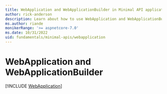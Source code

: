 ```yaml
---
title: WebApplication and WebApplicationBuilder in Minimal API applications
author: rick-anderson
description: Learn about how to use WebApplication and WebApplicationBuilder.
ms.author: riande
monikerRange: '>= aspnetcore-7.0'
ms.date: 10/31/2022
uid: fundamentals/minimal-apis/webapplication
---
```


# WebApplication and WebApplicationBuilder

[!INCLUDE [WebApplication](minimal-apis/includes/webapplication.md)]
